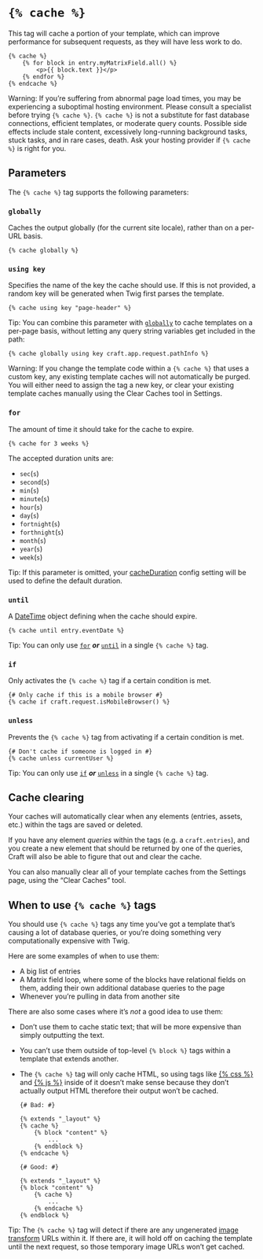 # `{% cache %}`

This tag will cache a portion of your template, which can improve performance for subsequent requests, as they will have less work to do.

```twig
{% cache %}
    {% for block in entry.myMatrixField.all() %}
        <p>{{ block.text }}</p>
    {% endfor %}
{% endcache %}
```

Warning: If you’re suffering from abnormal page load times, you may be experiencing a suboptimal hosting environment. Please consult a specialist before trying `{% cache %}`. `{% cache %}` is not a substitute for fast database connections, efficient templates, or moderate query counts. Possible side effects include stale content, excessively long-running background tasks, stuck tasks, and in rare cases, death. Ask your hosting provider if `{% cache %}` is right for you.

## Parameters

The `{% cache %}` tag supports the following parameters:

### `globally`

Caches the output globally (for the current site locale), rather than on a per-URL basis.

```twig
{% cache globally %}
```

### `using key`

Specifies the name of the key the cache should use. If this is not provided, a random key will be generated when Twig first parses the template.

```twig
{% cache using key "page-header" %}
```

Tip: You can combine this parameter with [`globally`](#globally) to cache templates on a per-page basis, without letting any query string variables get included in the path:

```twig
{% cache globally using key craft.app.request.pathInfo %}
```

Warning: If you change the template code within a `{% cache %}` that uses a custom key, any existing template caches will not automatically be purged. You will either need to assign the tag a new key, or clear your existing template caches manually using the Clear Caches tool in Settings.

### `for`

The amount of time it should take for the cache to expire.

```twig
{% cache for 3 weeks %}
```

The accepted duration units are:

- `sec`(`s`)
- `second`(`s`)
- `min`(`s`)
- `minute`(`s`)
- `hour`(`s`)
- `day`(`s`)
- `fortnight`(`s`)
- `forthnight`(`s`)
- `month`(`s`)
- `year`(`s`)
- `week`(`s`)

Tip: If this parameter is omitted, your [cacheDuration](https://docs.craftcms.com/api/v3/craft-config-generalconfig.html#$cacheDuration-detail) config setting will be used to define the default duration.

### `until`

A [DateTime](http://php.net/manual/en/class.datetime.php) object defining when the cache should expire.

```twig
{% cache until entry.eventDate %}
```

Tip: You can only use [`for`](#for) **_or_** [`until`](#until) in a single `{% cache %}` tag.

### `if`

Only activates the `{% cache %}` tag if a certain condition is met.

```twig
{# Only cache if this is a mobile browser #}
{% cache if craft.request.isMobileBrowser() %}
```

### `unless`

Prevents the `{% cache %}` tag from activating if a certain condition is met.

```twig
{# Don't cache if someone is logged in #}
{% cache unless currentUser %}
```

Tip: You can only use [`if`](#if) **_or_** [`unless`](#unless) in a single `{% cache %}` tag.

## Cache clearing

Your caches will automatically clear when any elements (entries, assets, etc.) within the tags are saved or deleted.

If you have any element _queries_ within the tags (e.g. a `craft.entries`), and you create a new element that should be returned by one of the queries, Craft will also be able to figure that out and clear the cache.

You can also manually clear all of your template caches from the Settings page, using the “Clear Caches” tool.

## When to use `{% cache %}` tags

You should use `{% cache %}` tags any time you’ve got a template that’s causing a lot of database queries, or you’re doing something very computationally expensive with Twig.

Here are some examples of when to use them:

* A big list of entries
* A Matrix field loop, where some of the blocks have relational fields on them, adding their own additional database queries to the page
* Whenever you’re pulling in data from another site

There are also some cases where it’s _not_ a good idea to use them:

* Don’t use them to cache static text; that will be more expensive than simply outputting the text.
* You can’t use them outside of top-level `{% block %}` tags within a template that extends another.
* The `{% cache %}` tag will only cache HTML, so using tags like [{% css %}](templating/includecss) and [{% js %}](templating/includejs) inside of it doesn’t make sense because they don’t actually output HTML therefore their output won’t be cached.

    ```twig
    {# Bad: #}

    {% extends "_layout" %}
    {% cache %}
        {% block "content" %}
            ...
        {% endblock %}
    {% endcache %}

    {# Good: #}

    {% extends "_layout" %}
    {% block "content" %}
        {% cache %}
            ...
        {% endcache %}
    {% endblock %}
    ```


Tip: The `{% cache %}` tag will detect if there are any ungenerated [image transform](image-transforms.md) URLs within it. If there are, it will hold off on caching the template until the next request, so those temporary image URLs won’t get cached.
